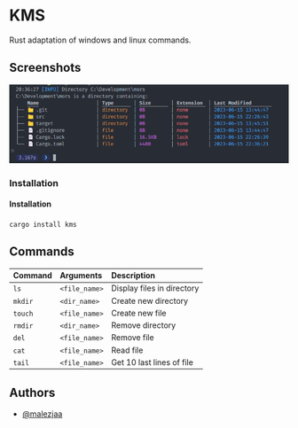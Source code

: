 
# KMS

Rust adaptation of windows and linux commands.

## Screenshots

![ls screenshot](images/ls.png)


### Installation

#### Installation
```cargo install kms```


## Commands

| Command | Arguments     | Description                |
| :-------- | :------- | :------------------------- |
| `ls` | `<file_name>` | Display files in directory |
| `mkdir` | `<dir_name>` | Create new directory |
| `touch` | `<file_name>` | Create new file |
| `rmdir` | `<dir_name>` | Remove directory |
| `del` | `<file_name>` | Remove file |
| `cat` | `<file_name>` | Read file |
| `tail` | `<file_name>` | Get 10 last lines of file |

## Authors

- [@malezjaa](https://www.github.com/malezjaa)


